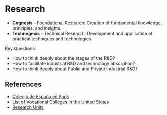 # Research

- **Cognesis** - Foundational Research: Creation of fundamental knowledge, principles, and insights.  
- **Technegesis** - Technical Research: Development and application of practical techniques and technologies.

Key Questions:

- How to think deeply about the stages of the R&D?
- How to facilitate industrial R&D and technology absorption?
- How to think deeply about Public and Private Industrial R&D?

## References

- [Colegio de España en París](https://es.wikipedia.org/wiki/Colegio_de_Espa%C3%B1a_en_Par%C3%ADs)
- [List of Vocational Colleges in the United States](https://en.wikipedia.org/wiki/List_of_vocational_colleges_in_the_United_States)
- [Research Units](../../../Locus-Social-Realitatis/Facet/Knowledge/Research/README.md)
